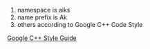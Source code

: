 1. namespace is aiks
2. name prefix is Ak
3. others according to Google C++ Code Style

[Google C++ Style Guide](https://google.github.io/styleguide/cppguide.html)
